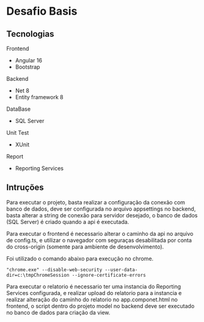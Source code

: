 ﻿# Desafio Basis

## Tecnologias

 Frontend
 - Angular 16
 - Bootstrap
 
 Backend
 - Net 8
 - Entity framework 8

DataBase
 - SQL Server

 Unit Test
 - XUnit

 Report
 - Reporting Services

## Intruções

Para executar o projeto, basta realizar a configuração da conexão com banco de dados, deve ser configurada no arquivo appsettings no backend, basta alterar a string de conexão para servidor desejado, o banco de dados (SQL Server) é criado quando a api é executada.

Para executar o frontend é necessario alterar o caminho da api no arquivo de config.ts, e utilizar o navegador com seguraças desabilitada por conta do cross-origin (somente para ambiente de desenvolvimento).

Foi utilizado o comando abaixo para execução no chrome.

    "chrome.exe" --disable-web-security --user-data-dir=c:\tmpChromeSession --ignore-certificate-errors

Para executar o relatorio é necessario ter uma instancia do Reporting Services configurada, e realizar upload do relatorio para a instancia e realizar alteração do caminho do relatorio no app.componet.html no frontend, o script dentro do projeto model no backend deve ser executado no banco de dados para criação da view.